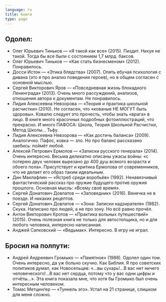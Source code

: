 ```yaml
---
language: ru
title: Книги
type: page
---
```


## Одолел:

- Олег Юрьевич Тиньков — «Я такой как все» (2015). Пиздит. Нихуя не такой. Тогда бы все были с
  состоянием 1,7 млрд. баксов.
- Олег Юрьевич Тиньков — «Как стать бизнесменом» (2012). Понравилось.
- Досси Истон — «Этика блядства» (2007). Опять ебучая психология с дивана (это я про анализ
  поведения героев), но в общем согласен с основной мыслью.
- Сергей Викторович Яров — «Повседневная жизнь блокадного Ленинграда» (2013). Очень много
  рассуждений, анализов, отношения автора к документам. Не понравилось.
- Лидия Алексеевна Невзорова — «Теория и практика школьной расчистки» (2010). Не согласен, что
  «кованые НЕ МОГУТ быть здоровы». Ковалю следует это прочесть, чтобы знать «врага» в лицо. В книге
  много красочных подробных фотоиллюстраций, что прекрасно. И много ПАФОСА: Школа, Теория Школьной
  Расчистки, Метод Школы… Тьфу.
- Лидия Алексеевна Невзорова — «Как достичь баланса» (2009). Аналогично. Пафос, ковка — зло. Но про
  баланс рассказано заебись: поймёт любой.
- Алексей Петрович Ермолов — «Записки русского генерала» (2014). Очень интересно. Весьма деликатно
  описаны ужасы войны: «с потерею двух человек вырезано до 400 душ всякого возраста и обоего пола».
  Присутствует и критика Ермолова от современников, что не делает его образ таким идеальным.
- Дин Маклафлин — «Ястреб среди воробьёв» (1992). Ненавязчивый фантастический рассказ про оружие
  будущего против оружия прошлого. Основная мысль: «Всему своё время».
- Сергей Донатович Довлатов — «Заповедник» (2016). Венечка не в поезде. И никаких рецептов.
- Сергей Донатович Довлатов — «Зона: Записки надзирателя» (1982). Скука. Написано про людей, а не
  про зону. Но всё равно прочёл.
- Антон Викторович Кротов — «Практика вольных путешествий» (2015). Очень полезная книга не только
  для автостопщика, но и для любого человека, интересно написанная.
- Анджей Сапковский — «Ведьмак». Интересно. В игру не играл.

## Бросил на полпути:

- Андрей Андреевич Громыко — «Памятное» (1988). Одолел один том. Очень интересно, да уж больно
  скучно. Как Библия. Я про советских политиков думал, как Новосельцев: «…вы сухарь!…В вас нет
  ничего человеческого!…В вас нет сердца, потому что у вас одни цифры и отчёты…». Эта книга показала
  мне, что хотя бы Громыко был очень интересным человеком.
- Томас Метцингер — «Туннель эго». Устал на 21 странице, слишком для меня сложно.
